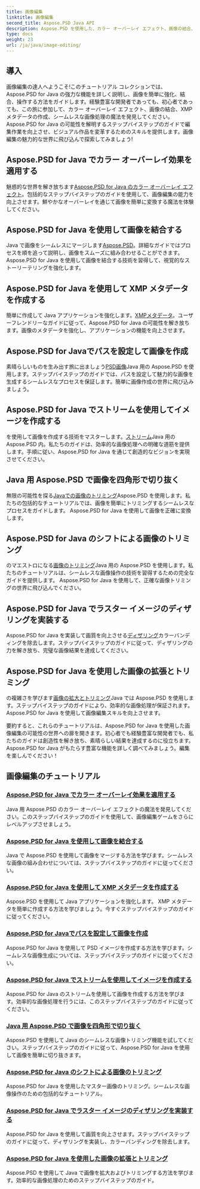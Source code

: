 ```yaml
---
title: 画像編集
linktitle: 画像編集
second_title: Aspose.PSD Java API
description: Aspose.PSD を使用した、カラー オーバーレイ エフェクト、画像の結合、シームレスな画像処理の魔法を発見してください。私たちのガイドを活用して、画像編集ゲームをさらにレベルアップさせましょう。
type: docs
weight: 23
url: /ja/java/image-editing/
---
```

## 導入 

画像編集の達人へようこそ!このチュートリアル コレクションでは、Aspose.PSD for Java の強力な機能を詳しく説明し、画像を簡単に強化、結合、操作する方法をガイドします。経験豊富な開発者であっても、初心者であっても、この旅に参加して、カラー オーバーレイ エフェクト、画像の結合、XMP メタデータの作成、シームレスな画像処理の魔法を発見してください。 Aspose.PSD for Java の可能性を解明するステップバイステップのガイドで編集作業を向上させ、ビジュアル作品を変革するためのスキルを提供します。画像編集の魅力的な世界に飛び込んで探索してみましょう!

## Aspose.PSD for Java でカラー オーバーレイ効果を適用する

魅惑的な世界を解き放ちます[Aspose.PSD for Java のカラー オーバーレイ エフェクト](./color-overlay-effect/)。包括的なステップバイステップのガイドを使用して、画像編集の能力を向上させます。鮮やかなオーバーレイを通じて画像を簡単に変換する魔法を体験してください。

## Aspose.PSD for Java を使用して画像を結合する

Java で画像をシームレスにマージします[Aspose.PSD](./combine-images/)。詳細なガイドではプロセスを順を追って説明し、画像をスムーズに組み合わせることができます。 Aspose.PSD for Java を使用して画像を結合する技術を習得して、視覚的なストーリーテリングを強化します。

## Aspose.PSD for Java を使用して XMP メタデータを作成する

簡単に作成して Java アプリケーションを強化します。[XMPメタデータ](./create-xmp-metadata/)。ユーザーフレンドリーなガイドに従って、Aspose.PSD for Java の可能性を解き放ちます。画像のメタデータを強化し、アプリケーションの機能を向上させます。

## Aspose.PSD for Javaでパスを設定して画像を作成

素晴らしいものを生み出す旅に出ましょう[PSD画像](./create-image-by-setting-path/)Java 用の Aspose.PSD を使用します。ステップバイステップのガイドでは、パスを設定して魅力的な画像を生成するシームレスなプロセスを保証します。簡単に画像作成の世界に飛び込みましょう。

## Aspose.PSD for Java でストリームを使用してイメージを作成する

を使用して画像を作成する技術をマスターします。[ストリーム](./create-image-using-stream/)Java 用の Aspose.PSD 内。私たちのガイドは、効率的な画像処理への明確な道筋を提供します。手順に従い、Aspose.PSD for Java を通じて創造的なビジョンを実現させてください。

## Java 用 Aspose.PSD で画像を四角形で切り抜く

無限の可能性を探る[Javaでの画像のトリミング](./crop-image-by-rectangle/)Aspose.PSD を使用します。私たちの包括的なチュートリアルでは、画像を簡単にトリミングするシームレスなプロセスをガイドします。 Aspose.PSD for Java を使用して画像を正確に変換します。

## Aspose.PSD for Java のシフトによる画像のトリミング

のマエストロになる[画像のトリミング](./crop-image-by-shifts/)Java 用の Aspose.PSD を使用します。私たちのチュートリアルは、シームレスな画像操作の技術を習得するための完全なガイドを提供します。 Aspose.PSD for Java を使用して、正確な画像トリミングの世界に飛び込んでください。

## Aspose.PSD for Java でラスター イメージのディザリングを実装する

Aspose.PSD for Java を実装して画質を向上させる[ディザリング](./implement-dithering/)カラーバンディングを除去します。ステップバイステップのガイドに従って、ディザリングの力を解き放ち、完璧な画像結果を達成してください。

## Aspose.PSD for Java を使用した画像の拡張とトリミング

の複雑さを学びます[画像の拡大とトリミング](./expand-and-crop-images/)Java では Aspose.PSD を使用します。ステップバイステップのガイドにより、効率的な画像処理が保証されます。 Aspose.PSD for Java を使用して画像編集スキルを向上させます。

要約すると、これらのチュートリアルは、Aspose.PSD for Java を使用した画像編集の可能性の世界への扉を開きます。初心者でも経験豊富な開発者でも、私たちのガイドは創造性を解き放ち、素晴らしい結果を達成するのに役立ちます。 Aspose.PSD for Java がもたらす豊富な機能を詳しく調べてみましょう。編集を楽しんでください！
## 画像編集のチュートリアル
### [Aspose.PSD for Java でカラー オーバーレイ効果を適用する](./color-overlay-effect/)
Java 用 Aspose.PSD のカラー オーバーレイ エフェクトの魔法を発見してください。このステップバイステップのガイドを使用して、画像編集ゲームをさらにレベルアップさせましょう。
### [Aspose.PSD for Java を使用して画像を結合する](./combine-images/)
Java で Aspose.PSD を使用して画像をマージする方法を学びます。シームレスな画像の組み合わせについては、ステップバイステップのガイドに従ってください。
### [Aspose.PSD for Java を使用して XMP メタデータを作成する](./create-xmp-metadata/)
Aspose.PSD を使用して Java アプリケーションを強化します。 XMP メタデータを簡単に作成する方法を学びましょう。今すぐステップバイステップのガイドに従ってください。
### [Aspose.PSD for Javaでパスを設定して画像を作成](./create-image-by-setting-path/)
Aspose.PSD for Java を使用して PSD イメージを作成する方法を学びます。シームレスな画像生成については、ステップバイステップのガイドに従ってください。
### [Aspose.PSD for Java でストリームを使用してイメージを作成する](./create-image-using-stream/)
Aspose.PSD for Java のストリームを使用して画像を作成する方法を学びます。効率的な画像処理を行うには、このステップバイステップのガイドに従ってください。
### [Java 用 Aspose.PSD で画像を四角形で切り抜く](./crop-image-by-rectangle/)
Aspose.PSD を使用して Java のシームレスな画像トリミング機能を試してください。ステップバイステップのガイドに従って、Aspose.PSD for Java を使用して画像を簡単に切り抜きます。
### [Aspose.PSD for Java のシフトによる画像のトリミング](./crop-image-by-shifts/)
Aspose.PSD for Java を使用したマスター画像のトリミング。シームレスな画像操作のための包括的なチュートリアル。
### [Aspose.PSD for Java でラスター イメージのディザリングを実装する](./implement-dithering/)
Aspose.PSD for Java を使用して画質を向上させます。ステップバイステップのガイドに従って、ディザリングを実装し、カラーバンディングを除去します。
### [Aspose.PSD for Java を使用した画像の拡張とトリミング](./expand-and-crop-images/)
Aspose.PSD を使用して Java で画像を拡大およびトリミングする方法を学びます。効率的な画像処理のためのステップバイステップのガイド。